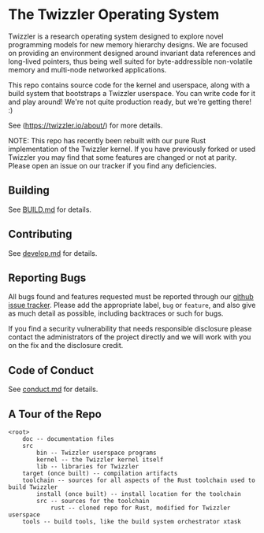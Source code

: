 # The Twizzler Operating System

Twizzler is a research operating system designed to explore novel
programming models for new memory hierarchy designs. We are focused on
providing an environment designed around invariant data references and
long-lived pointers, thus being well suited for byte-addressible
non-volatile memory and multi-node networked applications.

This repo contains source code for the kernel and userspace, along
with a build system that bootstraps a Twizzler userspace. You can
write code for it and play around! We're not quite production ready,
but we're getting there! :)

See (https://twizzler.io/about/) for more details.

NOTE: This repo has recently been rebuilt with our pure Rust
implementation of the Twizzler kernel.  If you have previously forked
or used Twizzler you may find that some features are changed or not at
parity.  Please open an issue on our tracker if you find any
deficiencies.

## Building

See [BUILD.md](doc/src/BUILD.md) for details.

## Contributing

See [develop.md](doc/src/develop.md) for details.

## Reporting Bugs

All bugs found and features requested must be reported through our [github issue tracker](https://github.com/twizzler-operating-system/twizzler/issues).
Please add the appropriate label, ```bug``` or ```feature```, and also give as much detail as possible, including backtraces or such for bugs.

If you find a security vulnerability that needs responsible disclosure please contact the administrators of the project directly and we
will work with you on the fix and the disclosure credit.

## Code of Conduct

See [conduct.md](doc/src/conduct.md) for details.

## A Tour of the Repo

```
<root>
    doc -- documentation files
    src
        bin -- Twizzler userspace programs
        kernel -- the Twizzler kernel itself
        lib -- libraries for Twizzler
    target (once built) -- compilation artifacts
    toolchain -- sources for all aspects of the Rust toolchain used to build Twizzler
        install (once built) -- install location for the toolchain
        src -- sources for the toolchain
            rust -- cloned repo for Rust, modified for Twizzler userspace
    tools -- build tools, like the build system orchestrator xtask
```

